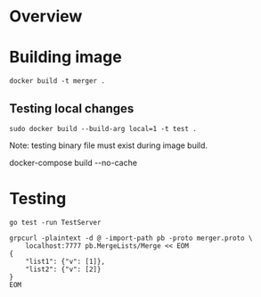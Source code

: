 # Overview

# Building image

```
docker build -t merger .
```

## Testing local changes

```
sudo docker build --build-arg local=1 -t test .
```
Note: testing binary file must exist during image build.

docker-compose build --no-cache

# Testing

```
go test -run TestServer
```

```
grpcurl -plaintext -d @ -import-path pb -proto merger.proto \
    localhost:7777 pb.MergeLists/Merge << EOM
{
    "list1": {"v": [1]},
    "list2": {"v": [2]}
}
EOM
```


